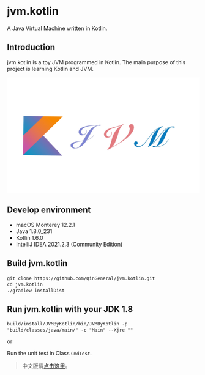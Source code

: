 # jvm.kotlin

A Java Virtual Machine written in Kotlin.

## Introduction

jvm.kotlin is a toy JVM programmed in Kotlin. The main purpose of this project is learning Kotlin and JVM.

![logo](logo.jpg)

## Develop environment

- macOS Monterey 12.2.1
- Java 1.8.0_231
- Kotlin 1.6.0
- IntelliJ IDEA 2021.2.3 (Community Edition)

## Build jvm.kotlin

```shell
git clone https://github.com/QinGeneral/jvm.kotlin.git
cd jvm.kotlin
./gradlew installDist
```

## Run jvm.kotlin with your JDK 1.8

```shell
build/install/JVMByKotlin/bin/JVMByKotlin -p "build/classes/java/main/" -c "Main" --Xjre ""
```

or

Run the unit test in Class `CmdTest`.

> 中文版请[点击这里](README_CN.md)。